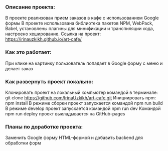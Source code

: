 ### Описание проекта:
В проекте реализован прием заказов в кафе с использованием Google формы
В проекте использована библиотека пакетов NPM, WebPack, Babel, установлены плагины для минификации и транспиляции кода, настроено хеширование.
Ссылка на проект:
https://irinauzkikh.github.io/art-cafe/

### Как это работает:
При клике на картинку пользователь попадает в Google форму с меню и делает заказ

### Как развернуть проект локально:
Клонировать проект на локальный компьютер командой в терминале:
git clone https://github.com/IrinaUzkikh/art-cafe.git
Инициировать npm: npm install
В режиме сборки проект запускается командой npm run build
В режиме develop проект запускается командой npm run dev
Командой npm run deploy проект выкладывается на GitHub-pages

### Планы по доработке проекта:
Заменить Google форму HTML-формой и добавить backend для обработки форм
